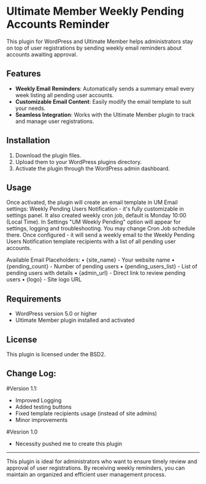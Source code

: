 # Ultimate Member Weekly Pending Accounts Reminder
This plugin for WordPress and Ultimate Member helps administrators stay on top of user registrations by sending weekly email reminders about accounts awaiting approval.

## Features
* **Weekly Email Reminders**: Automatically sends a summary email every week listing all pending user accounts.
* **Customizable Email Content**: Easily modify the email template to suit your needs.
* **Seamless Integration**: Works with the Ultimate Member plugin to track and manage user registrations.

## Installation
1. Download the plugin files.
2. Upload them to your WordPress plugins directory.
3. Activate the plugin through the WordPress admin dashboard.

## Usage
Once activated, the plugin will create an email template in UM Email settings: Weekly Pending Users Notification - it's fully customizable in settings panel. 
It also created weekly cron job, default is Monday 10:00 (Local Time).
In Settings "UM Weekly Pending" option will appear for settings, logging and troubleshooting. You may change Cron Job schedule there.
Once configured - it will send a weekly email to the Weekly Pending Users Notification template recipients with a list of all pending user accounts.

Available Email Placeholders:
• {site_name} - Your website name
• {pending_count} - Number of pending users
• {pending_users_list} - List of pending users with details
• {admin_url} - Direct link to review pending users
• {logo} - Site logo URL


## Requirements
* WordPress version 5.0 or higher
* Ultimate Member plugin installed and activated

## License
This plugin is licensed under the BSD2.

## Change Log:
#Version 1.1:
* Improved Logging
* Added testing buttons
* Fixed template recipients usage (instead of site admins)
* Minor improvements


#Vesrion 1.0
* Necessity pushed me to create this plugin

---

This plugin is ideal for administrators who want to ensure timely review and approval of user registrations. By receiving weekly reminders, you can maintain an organized and efficient user management process.
